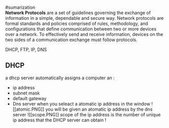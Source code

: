 #sumarization  
**Network Protocols** are a set of guidelines governing the exchange of information in a simple, dependable and secure way. Network protocols are formal standards and policies comprised of rules, methodology, and configurations that define communication between two or more devices over a network. To effectively send and receive information, devices on the two sides of a communication exchange must follow protocols.

 DHCP, FTP, IP, DNS 
## DHCP 
a dhcp server automatically assigns a computer an : 
- ip address 
- subnet mask 
- default gateway 
- Dns server 
when you seleact a atomatic ip address in the  window 
![[atomic.PNG]]
you will be given an atomatic ip address by the dns server 
![[scope.PNG]]
scope of the ip address is the number of unique ip address that the DHCP server can obtain 
!

